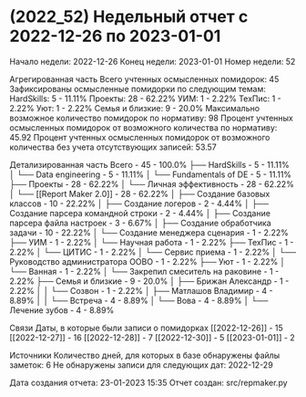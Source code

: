 # (2022_52) Недельный отчет с 2022-12-26 по 2023-01-01

Начало недели: 2022-12-26
Конец недели: 2023-01-01
Номер недели: 52

Агрегированная часть
Всего учтенных осмысленных помидорок: 45
Зафиксированы осмысленные помидорки по следующим темам: 
HardSkills: 5 - 11.11%
Проекты: 28 - 62.22%
УИМ: 1 - 2.22%
ТехПис: 1 - 2.22%
Уют: 1 - 2.22%
Семья и близкие: 9 - 20.0%
Максимально возможное количество помидорок по нормативу: 98
Процент учтенных осмысленных помидорок от возможного количества по нормативу: 45.92
Процент учтенных осмысленных помидорок от возможного количества без учета отсутствующих записей: 53.57


Детализированная часть
Всего - 45 - 100.0%
├── HardSkills - 5 - 11.11%
│   └── Data engineering - 5 - 11.11%
│       └── Fundamentals of DE - 5 - 11.11%
├── Проекты - 28 - 62.22%
│   └── Личная эффективность - 28 - 62.22%
│       └── [[Report Maker 2.0]] - 28 - 62.22%
│           ├── Создание базовых классов - 10 - 22.22%
│           ├── Создание логеров - 2 - 4.44%
│           ├── Создание парсера командной строки - 2 - 4.44%
│           ├── Создание парсера файла настроек - 3 - 6.67%
│           ├── Создание обработчика задачи - 10 - 22.22%
│           └── Создание менеджера сценария - 1 - 2.22%
├── УИМ - 1 - 2.22%
│   └── Научная работа - 1 - 2.22%
├── ТехПис - 1 - 2.22%
│   └── ЦИТИС - 1 - 2.22%
│       └── Сервис приема - 1 - 2.22%
│           └── Руководство администратора ООВО - 1 - 2.22%
├── Уют - 1 - 2.22%
│   └── Ванная - 1 - 2.22%
│       └── Закрепил смеситель на раковине - 1 - 2.22%
├── Семья и близкие - 9 - 20.0%
│   ├── Брижан Александр - 1 - 2.22%
│   │   └── Созвон - 1 - 2.22%
│   ├── Матлашов Владимир - 4 - 8.89%
│   │   └── Встреча - 4 - 8.89%
│   └── Вова - 4 - 8.89%
│       └── Лечение зубов - 4 - 8.89%


Связи
Даты, в которые были записи о помидорках
[[2022-12-26]] - 15
[[2022-12-27]] - 16
[[2022-12-28]] - 7
[[2022-12-30]] - 5
[[2023-01-01]] - 2


Источники
Количество дней, для которых в базе обнаружены файлы заметок: 6
Не обнаружены записи для следующих дат:
2022-12-29

Дата создания отчета: 23-01-2023 15:35
Отчет создан: src/repmaker.py

